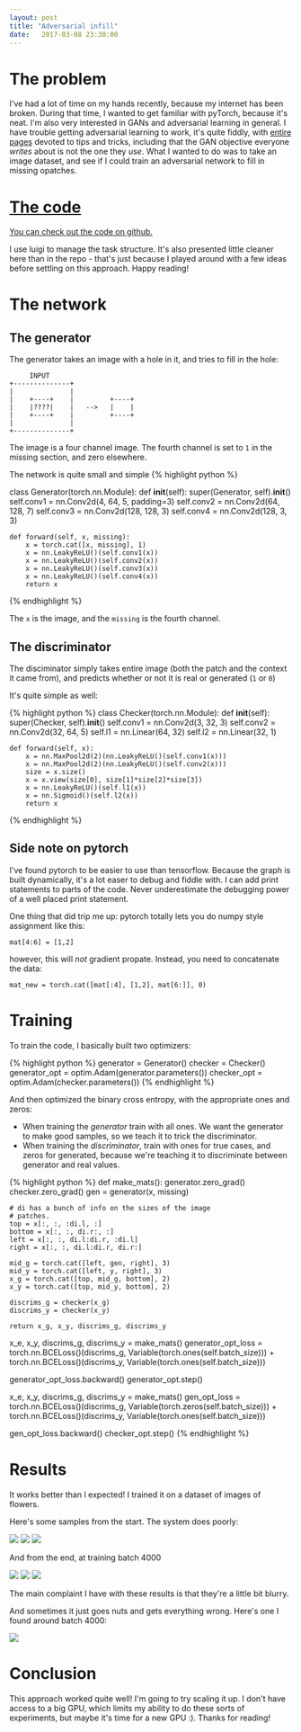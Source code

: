 ```yaml
---
layout: post
title: "Adversarial infill"
date:   2017-03-08 23:30:00
---
```


# The problem

I've had a lot of time on my hands recently, because my internet has been broken. 
During that time, I wanted to get familiar with pyTorch, because it's neat.
I'm also very interested in GANs and adversarial learning in general. 
I have trouble getting adversarial learning to work, it's quite fiddly, with [entire pages](https://github.com/soumith/ganhacks) devoted to tips and tricks, including that the GAN objective everyone _writes_ about is not the one they _use_.
What I wanted to do was to take an image dataset, and see if I could train an adversarial network to fill in missing opatches. 

# [The code](https://github.com/ririw/adversarial-infill/blob/master/upscaler/adversarial_upscaling.py)

[You can check out the code on github.](https://github.com/ririw/adversarial-infill/blob/master/upscaler/adversarial_upscaling.py)

I use luigi to manage the task structure. 
It's also presented little cleaner here than in the repo - that's just because I played around with a few ideas before settling on this approach.
Happy reading!

# The network
## The generator
The generator takes an image with a hole in it, and tries to fill in the hole:


         INPUT
    +--------------+
    |              |
    |    +----+    |         +----+
    |    |????|    |   -->   |    |
    |    +----+    |         +----+
    |              |
    +--------------+

The image is a four channel image. The fourth channel is set to `1` in the missing section, and zero elsewhere.

The network is quite small and simple
{% highlight python %}

class Generator(torch.nn.Module):
    def __init__(self):
        super(Generator, self).__init__()
        self.conv1 = nn.Conv2d(4, 64, 5, padding=3)
        self.conv2 = nn.Conv2d(64, 128, 7)
        self.conv3 = nn.Conv2d(128, 128, 3)
        self.conv4 = nn.Conv2d(128, 3, 3)

    def forward(self, x, missing):
        x = torch.cat([x, missing], 1)
        x = nn.LeakyReLU()(self.conv1(x))
        x = nn.LeakyReLU()(self.conv2(x))
        x = nn.LeakyReLU()(self.conv3(x))
        x = nn.LeakyReLU()(self.conv4(x))
        return x

{% endhighlight %} 

The `x` is the image, and the `missing` is the fourth channel.

## The discriminator
The disciminator simply takes entire image (both the patch and the context it came from), and predicts whether or not it is real or generated (`1` or `0`)

It's quite simple as well:

{% highlight python %}
class Checker(torch.nn.Module):
    def __init__(self):
        super(Checker, self).__init__()
        self.conv1 = nn.Conv2d(3, 32, 3)
        self.conv2 = nn.Conv2d(32, 64, 5)
        self.l1 = nn.Linear(64, 32)
        self.l2 = nn.Linear(32, 1)

    def forward(self, x):
        x = nn.MaxPool2d(2)(nn.LeakyReLU()(self.conv1(x)))
        x = nn.MaxPool2d(2)(nn.LeakyReLU()(self.conv2(x)))
        size = x.size()
        x = x.view(size[0], size[1]*size[2]*size[3])
        x = nn.LeakyReLU()(self.l1(x))
        x = nn.Sigmoid()(self.l2(x))
        return x
{% endhighlight %} 

## Side note on pytorch

I've found pytorch to be easier to use than tensorflow. Because the graph is built dynamically, it's a lot easer to debug and fiddle with. I can add print statements to parts of the code. Never underestimate the debugging power of a well placed print statement.

One thing that did trip me up: pytorch totally lets you do numpy style assignment like this:

`mat[4:6] = [1,2]`

however, this will _not_ gradient propate. Instead, you need to concatenate the data:

`mat_new = torch.cat([mat[:4], [1,2], mat[6:]], 0)`


# Training

To train the code, I basically built two optimizers:

{% highlight python %}
generator = Generator()
checker = Checker()
generator_opt = optim.Adam(generator.parameters())
checker_opt = optim.Adam(checker.parameters())
{% endhighlight %} 

And then optimized the binary cross entropy, with the appropriate ones and zeros:

* When training the _generator_ train with all ones. We want the generator to make good samples, so we teach it to trick the discriminator.
* When training the _discriminator_, train with ones for true cases, and zeros for generated, because we're teaching it to discriminate between generator and real values.

{% highlight python %}
def make_mats():
	generator.zero_grad()
	checker.zero_grad()
	gen = generator(x, missing)

	# di has a bunch of info on the sizes of the image 
	# patches.
	top = x[:, :, :di.l, :]
	bottom = x[:, :, di.r:, :]
	left = x[:, :, di.l:di.r, :di.l]
	right = x[:, :, di.l:di.r, di.r:]

	mid_g = torch.cat([left, gen, right], 3)
	mid_y = torch.cat([left, y, right], 3)
	x_g = torch.cat([top, mid_g, bottom], 2)
	x_y = torch.cat([top, mid_y, bottom], 2)

	discrims_g = checker(x_g)
	discrims_y = checker(x_y)

	return x_g, x_y, discrims_g, discrims_y

x_e, x_y, discrims_g, discrims_y = make_mats()
generator_opt_loss = \
    torch.nn.BCELoss()(discrims_g, Variable(torch.ones(self.batch_size))) + \
    torch.nn.BCELoss()(discrims_y, Variable(torch.ones(self.batch_size)))

generator_opt_loss.backward()
generator_opt.step()

x_e, x_y, discrims_g, discrims_y = make_mats()
gen_opt_loss = \
    torch.nn.BCELoss()(discrims_g, Variable(torch.zeros(self.batch_size))) + \
    torch.nn.BCELoss()(discrims_y, Variable(torch.ones(self.batch_size)))

gen_opt_loss.backward()
checker_opt.step()
{% endhighlight %}

# Results

It works better than I expected! I trained it on a dataset of images of flowers.

Here's some samples from the start. The system does poorly:

![]({{site_url}}/assets/adversarial_images/epoch-0007.jpg)
![]({{site_url}}/assets/adversarial_images/epoch-0008.jpg)
![]({{site_url}}/assets/adversarial_images/epoch-0009.jpg)

And from the end, at training batch 4000

![]({{site_url}}/assets/adversarial_images/epoch-4431.jpg)
![]({{site_url}}/assets/adversarial_images/epoch-4436.jpg)
![]({{site_url}}/assets/adversarial_images/epoch-4446.jpg)

The main complaint I have with these results is that they're a little bit blurry.

And sometimes it just goes nuts and gets everything wrong. Here's one I found around batch 4000:

![]({{site_url}}/assets/adversarial_images/epoch-4432.jpg)

# Conclusion
This approach worked quite well! I'm going to try scaling it up. I don't have access to a big GPU, which limits my ability to do these sorts of experiments, but maybe it's time for a new GPU :). Thanks for reading!

